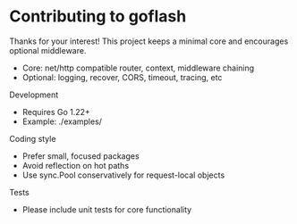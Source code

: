 # Contributing to goflash

Thanks for your interest! This project keeps a minimal core and encourages optional middleware.

- Core: net/http compatible router, context, middleware chaining
- Optional: logging, recover, CORS, timeout, tracing, etc

Development

- Requires Go 1.22+
- Example: ./examples/

Coding style

- Prefer small, focused packages
- Avoid reflection on hot paths
- Use sync.Pool conservatively for request-local objects

Tests

- Please include unit tests for core functionality
